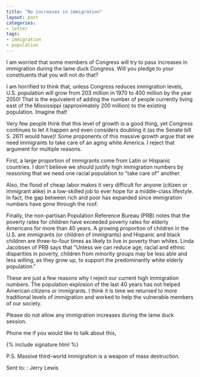 ```yaml
---
title: "No increases in immigration"
layout: post
categories:
- letter
tags:
- immigration
- population
---
```


I am worried that some members of Congress will try to pass increases in immigration during the lame duck Congress. Will you pledge to your constituents that you will not do that?

I am horrified to think that, unless Congress reduces immigration levels, U.S. population will grow from 203 million in 1970 to 400 million by the year 2050! That is the equivalent of adding the number of people currently living east of the Mississippi (approximately 200 million) to the existing population. Imagine that!

Very few people think that this level of growth is a good thing, yet Congress continues to let it happen and even considers doubling it (as the Senate bill S. 2611 would have)! Some proponents of this massive growth argue that we need immigrants to take care of an aging white America. I reject that argument for multiple reasons.

First, a large proportion of immigrants come from Latin or Hispanic countries. I don't believe we should justify high immigration numbers by reasoning that we need one racial population to "take care of" another.

Also, the flood of cheap labor makes it very difficult for anyone (citizen or immigrant alike) in a low-skilled job to ever hope for a middle-class lifestyle. In fact, the gap between rich and poor has expanded since immigration numbers have gone through the roof.

Finally, the non-partisan Population Reference Bureau (PRB) notes that the poverty rates for children have exceeded poverty rates for elderly Americans for more than 40 years. A growing proportion of children in the U.S. are immigrants (or children of immigrants) and Hispanic and black children are three-to-four times as likely to live in poverty than whites. Linda Jacobsen of PRB says that "Unless we can reduce age, racial and ethnic disparities in poverty, children from minority groups may be less able and less willing, as they grow up, to support the predominantly white elderly population."

These are just a few reasons why I reject our current high immigration numbers. The population explosion of the last 40 years has not helped American citizens or immigrants. I think it is time we returned to more traditional levels of immigration and worked to help the vulnerable members of our society.

Please do not allow any immigration increases during the lame duck session.

Phone me if you would like to talk about this,

{% include signature.html %}

P.S. Massive third-world immigration is a weapon of mass destruction.

Sent to:
: Jerry Lewis
